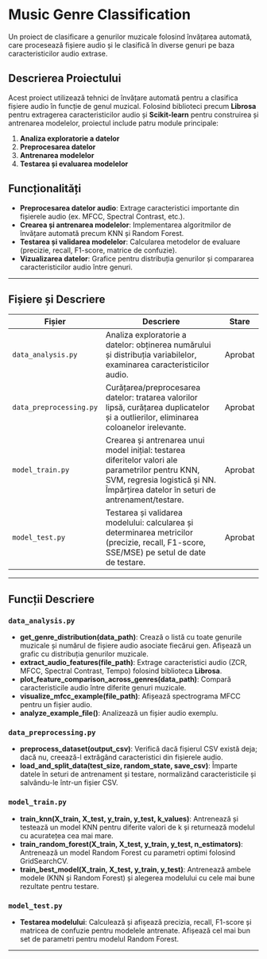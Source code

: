 # Music Genre Classification

Un proiect de clasificare a genurilor muzicale folosind învățarea automată, care procesează fișiere audio și le clasifică în diverse genuri pe baza caracteristicilor audio extrase.

## Descrierea Proiectului

Acest proiect utilizează tehnici de învățare automată pentru a clasifica fișiere audio în funcție de genul muzical. Folosind biblioteci precum **Librosa** pentru extragerea caracteristicilor audio și **Scikit-learn** pentru construirea și antrenarea modelelor, proiectul include patru module principale:

1. **Analiza exploratorie a datelor**
2. **Preprocesarea datelor**
3. **Antrenarea modelelor**
4. **Testarea și evaluarea modelelor**

## Funcționalități

- **Preprocesarea datelor audio**: Extrage caracteristici importante din fișierele audio (ex. MFCC, Spectral Contrast, etc.).
- **Crearea și antrenarea modelelor**: Implementarea algoritmilor de învățare automată precum KNN și Random Forest.
- **Testarea și validarea modelelor**: Calcularea metodelor de evaluare (precizie, recall, F1-score, matrice de confuzie).
- **Vizualizarea datelor**: Grafice pentru distribuția genurilor și compararea caracteristicilor audio între genuri.

---

## Fișiere și Descriere

| Fișier                     | Descriere                                                                                                                                                                          | Stare    |
|----------------------------|------------------------------------------------------------------------------------------------------------------------------------------------------------------------------------|----------|
| `data_analysis.py`          | Analiza exploratorie a datelor: obținerea numărului și distribuția variabilelor, examinarea caracteristicilor audio.                                                                | Aprobat  |
| `data_preprocessing.py`     | Curățarea/preprocesarea datelor: tratarea valorilor lipsă, curățarea duplicatelor și a outlierilor, eliminarea coloanelor irelevante.                                              | Aprobat  |
| `model_train.py`            | Crearea și antrenarea unui model inițial: testarea diferitelor valori ale parametrilor pentru KNN, SVM, regresia logistică și NN. Împărțirea datelor în seturi de antrenament/testare. | Aprobat  |
| `model_test.py`             | Testarea și validarea modelului: calcularea și determinarea metricilor (precizie, recall, F1-score, SSE/MSE) pe setul de date de testare.                                          | Aprobat  |

---

## Funcții Descriere

### `data_analysis.py`
- **get_genre_distribution(data_path)**: Crează o listă cu toate genurile muzicale și numărul de fișiere audio asociate fiecărui gen. Afișează un grafic cu distribuția genurilor muzicale.
- **extract_audio_features(file_path)**: Extrage caracteristici audio (ZCR, MFCC, Spectral Contrast, Tempo) folosind biblioteca **Librosa**.
- **plot_feature_comparison_across_genres(data_path)**: Compară caracteristicile audio între diferite genuri muzicale.
- **visualize_mfcc_example(file_path)**: Afișează spectrograma MFCC pentru un fișier audio.
- **analyze_example_file()**: Analizează un fișier audio exemplu.

### `data_preprocessing.py`
- **preprocess_dataset(output_csv)**: Verifică dacă fișierul CSV există deja; dacă nu, creează-l extrăgând caracteristici din fișierele audio.
- **load_and_split_data(test_size, random_state, save_csv)**: Împarte datele în seturi de antrenament și testare, normalizând caracteristicile și salvându-le într-un fișier CSV.

### `model_train.py`
- **train_knn(X_train, X_test, y_train, y_test, k_values)**: Antrenează și testează un model KNN pentru diferite valori de k și returnează modelul cu acuratețea cea mai mare.
- **train_random_forest(X_train, X_test, y_train, y_test, n_estimators)**: Antrenează un model Random Forest cu parametri optimi folosind GridSearchCV.
- **train_best_model(X_train, X_test, y_train, y_test)**: Antrenează ambele modele (KNN și Random Forest) și alegerea modelului cu cele mai bune rezultate pentru testare.

### `model_test.py`
- **Testarea modelului**: Calculează și afişează precizia, recall, F1-score și matricea de confuzie pentru modelele antrenate. Afișează cel mai bun set de parametri pentru modelul Random Forest.

---

